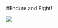 #Endure and Fight!  

![](https://github.com/zhukuixi/RainyNight/blob/master/ElementOfProgrammingInPython/img/175802.jpg)
